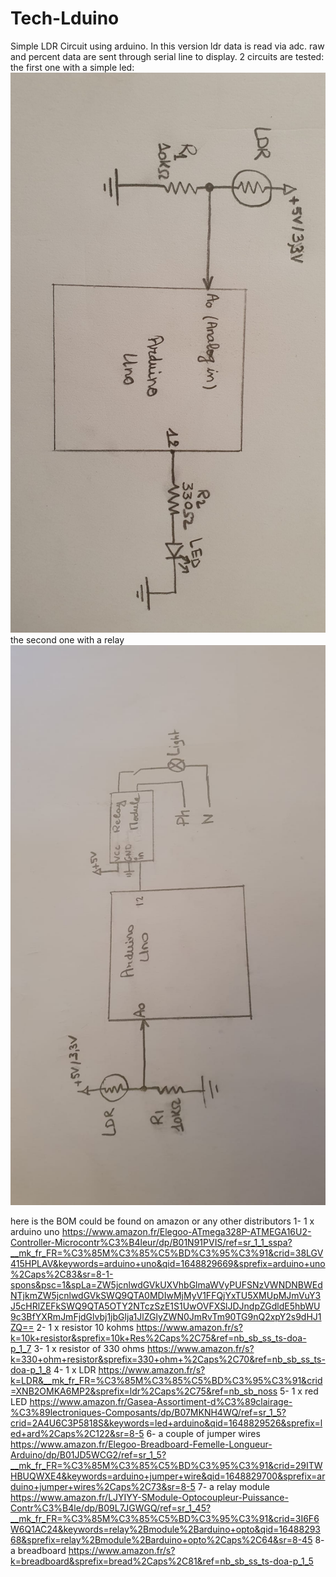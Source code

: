# Tech-Lduino
Simple LDR Circuit using arduino.
In this version ldr data is read via adc. raw and percent data are sent through serial line to display. 
2 circuits are tested:
 the first one with a simple led:
![ldr led](images/cirled.jpeg)
the second one with a relay
![ldr relay](images/cirrelay.jpeg)
 
 here is the BOM could be found on amazon or any other distributors
 1- 1 x arduino uno https://www.amazon.fr/Elegoo-ATmega328P-ATMEGA16U2-Controller-Microcontr%C3%B4leur/dp/B01N91PVIS/ref=sr_1_1_sspa?__mk_fr_FR=%C3%85M%C3%85%C5%BD%C3%95%C3%91&crid=38LGV415HPLAV&keywords=arduino+uno&qid=1648829669&sprefix=arduino+uno%2Caps%2C83&sr=8-1-spons&psc=1&spLa=ZW5jcnlwdGVkUXVhbGlmaWVyPUFSNzVWNDNBWEdNTjkmZW5jcnlwdGVkSWQ9QTA0MDIwMjMyV1FFQjYxTU5XMUpMJmVuY3J5cHRlZEFkSWQ9QTA5OTY2NTczSzE1S1UwOVFXSlJDJndpZGdldE5hbWU9c3BfYXRmJmFjdGlvbj1jbGlja1JlZGlyZWN0JmRvTm90TG9nQ2xpY2s9dHJ1ZQ==
 2- 1 x resistor 10 kohms https://www.amazon.fr/s?k=10k+resistor&sprefix=10k+Res%2Caps%2C75&ref=nb_sb_ss_ts-doa-p_1_7
 3- 1 x resistor of 330 ohms https://www.amazon.fr/s?k=330+ohm+resistor&sprefix=330+ohm+%2Caps%2C70&ref=nb_sb_ss_ts-doa-p_1_8
 4- 1 x LDR https://www.amazon.fr/s?k=LDR&__mk_fr_FR=%C3%85M%C3%85%C5%BD%C3%95%C3%91&crid=XNB2OMKA6MP2&sprefix=ldr%2Caps%2C75&ref=nb_sb_noss
 5- 1 x red LED https://www.amazon.fr/Gasea-Assortiment-d%C3%89clairage-%C3%89lectroniques-Composants/dp/B07MKNH4WQ/ref=sr_1_5?crid=2A4U6C3P5818S&keywords=led+arduino&qid=1648829526&sprefix=led+ard%2Caps%2C122&sr=8-5
 6- a couple of jumper wires https://www.amazon.fr/Elegoo-Breadboard-Femelle-Longueur-Arduino/dp/B01JD5WCG2/ref=sr_1_5?__mk_fr_FR=%C3%85M%C3%85%C5%BD%C3%95%C3%91&crid=29ITWHBUQWXE4&keywords=arduino+jumper+wire&qid=1648829700&sprefix=arduino+jumper+wires%2Caps%2C73&sr=8-5
 7- a relay module  https://www.amazon.fr/LJYIYY-SModule-Optocoupleur-Puissance-Contr%C3%B4le/dp/B09L7JGWGQ/ref=sr_1_45?__mk_fr_FR=%C3%85M%C3%85%C5%BD%C3%95%C3%91&crid=3I6F6W6Q1AC24&keywords=relay%2Bmodule%2Barduino+opto&qid=1648829368&sprefix=relay%2Bmodule%2Barduino+opto%2Caps%2C64&sr=8-45
 8- a breadboard https://www.amazon.fr/s?k=breadboard&sprefix=bread%2Caps%2C81&ref=nb_sb_ss_ts-doa-p_1_5
 
 